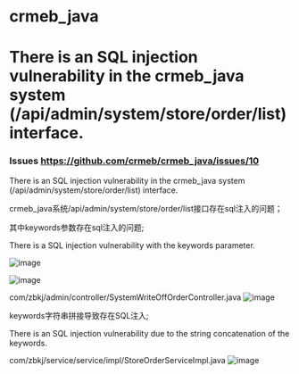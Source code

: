 # crmeb_java

# There is an SQL injection vulnerability in the crmeb_java system (/api/admin/system/store/order/list) interface.

### Issues https://github.com/crmeb/crmeb_java/issues/10

There is an SQL injection vulnerability in the crmeb_java system (/api/admin/system/store/order/list) interface.

crmeb_java系统/api/admin/system/store/order/list接口存在sql注入的问题；

其中keywords参数存在sql注入的问题;

There is a SQL injection vulnerability with the keywords parameter.

![image](https://user-images.githubusercontent.com/59911588/221155021-a650763b-d705-4e84-a818-bfa502ebcca7.png)

![image](https://user-images.githubusercontent.com/59911588/221154258-02730c7a-3c48-4f45-8de0-b845bc8b243e.png)

com/zbkj/admin/controller/SystemWriteOffOrderController.java 
![image](https://user-images.githubusercontent.com/59911588/221154288-46c5a21d-b3fa-4509-802f-4d923be2ffc0.png)

keywords字符串拼接导致存在SQL注入;

There is an SQL injection vulnerability due to the string concatenation of the keywords.

com/zbkj/service/service/impl/StoreOrderServiceImpl.java
![image](https://user-images.githubusercontent.com/59911588/221155226-28fd55d5-3452-4bb4-9dff-84386a6ebd09.png)

